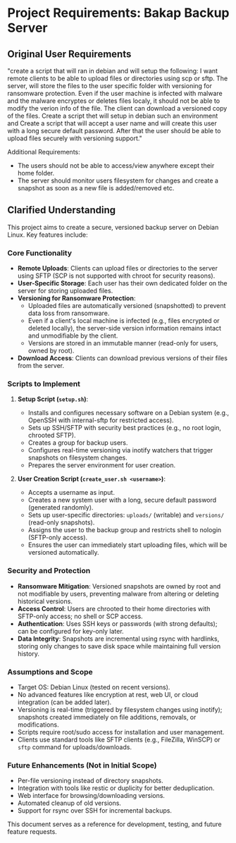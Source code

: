 # Project Requirements: Bakap Backup Server

## Original User Requirements
"create a script that will ran in debian and will setup the following: I want remote clients to be able to upload files or directories using scp or sftp. The server, will store the files to the user specific folder with versioning for ransomware protection. Even if the user machine is infected with malware and the malware encryptes or deletes files localy, it should not be able to modify the verion info of the file. The client can download a versioned copy of the files. Create a script thet will setup in debian such an environment and Create a script that will accept a user name and will create this user with a long secure default password. After that the user should be able to upload files securely with versioning support."

Additional Requirements:
- The users should not be able to access/view anywhere except their home folder.
- The server should monitor users filesystem for changes and create a snapshot as soon as a new file is added/removed etc.

## Clarified Understanding
This project aims to create a secure, versioned backup server on Debian Linux. Key features include:

### Core Functionality
- **Remote Uploads**: Clients can upload files or directories to the server using SFTP (SCP is not supported with chroot for security reasons).
- **User-Specific Storage**: Each user has their own dedicated folder on the server for storing uploaded files.
- **Versioning for Ransomware Protection**:
  - Uploaded files are automatically versioned (snapshotted) to prevent data loss from ransomware.
  - Even if a client's local machine is infected (e.g., files encrypted or deleted locally), the server-side version information remains intact and unmodifiable by the client.
  - Versions are stored in an immutable manner (read-only for users, owned by root).
- **Download Access**: Clients can download previous versions of their files from the server.

### Scripts to Implement
1. **Setup Script (`setup.sh`)**:
   - Installs and configures necessary software on a Debian system (e.g., OpenSSH with internal-sftp for restricted access).
   - Sets up SSH/SFTP with security best practices (e.g., no root login, chrooted SFTP).
   - Creates a group for backup users.
   - Configures real-time versioning via inotify watchers that trigger snapshots on filesystem changes.
   - Prepares the server environment for user creation.

2. **User Creation Script (`create_user.sh <username>`)**:
   - Accepts a username as input.
   - Creates a new system user with a long, secure default password (generated randomly).
   - Sets up user-specific directories: `uploads/` (writable) and `versions/` (read-only snapshots).
   - Assigns the user to the backup group and restricts shell to nologin (SFTP-only access).
   - Ensures the user can immediately start uploading files, which will be versioned automatically.

### Security and Protection
- **Ransomware Mitigation**: Versioned snapshots are owned by root and not modifiable by users, preventing malware from altering or deleting historical versions.
- **Access Control**: Users are chrooted to their home directories with SFTP-only access; no shell or SCP access.
- **Authentication**: Uses SSH keys or passwords (with strong defaults); can be configured for key-only later.
- **Data Integrity**: Snapshots are incremental using rsync with hardlinks, storing only changes to save disk space while maintaining full version history.

### Assumptions and Scope
- Target OS: Debian Linux (tested on recent versions).
- No advanced features like encryption at rest, web UI, or cloud integration (can be added later).
- Versioning is real-time (triggered by filesystem changes using inotify); snapshots created immediately on file additions, removals, or modifications.
- Scripts require root/sudo access for installation and user management.
- Clients use standard tools like SFTP clients (e.g., FileZilla, WinSCP) or `sftp` command for uploads/downloads.

### Future Enhancements (Not in Initial Scope)
- Per-file versioning instead of directory snapshots.
- Integration with tools like restic or duplicity for better deduplication.
- Web interface for browsing/downloading versions.
- Automated cleanup of old versions.
- Support for rsync over SSH for incremental backups.

This document serves as a reference for development, testing, and future feature requests.